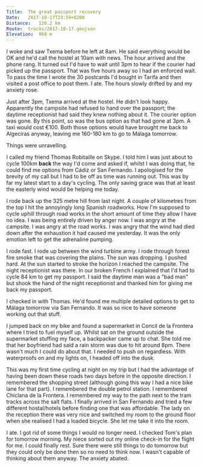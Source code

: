```yaml
---
Title:	The great passport recovery
Date:	2017-10-17T23:59+0200
Distance:	120.2 km
Route:	tracks/2017-10-17.geojson
Elevation:	960 m
---
```


I woke and saw Txema before he left at 8am. He said everything would be OK and he'd call the hostel at 10am with news. The hour arrived and the phone rang. It turned out I'd have to wait until 3pm to hear if the courier had picked up the passport. That was five hours away so I had an enforced wait. To pass the time I wrote the 30 postcards I'd bought in Tarifa and then visited a post office to post them. I ate. The hours slowly drifted by and my anxiety rose.

Just after 3pm, Txema arrived at the hostel. He didn't look happy. Apparently the campsite had refused to hand over the passport; the daytime receptionist had said they knew nothing about it. The courier option was gone. By this point, so was the bus option as that had gone at 3pm. A taxi would cost &euro;100. Both those options would have brought me back to Algeciras anyway, leaving me 160-180 km to go to M&aacute;laga tomorrow.

Things were unravelling.

I called my friend Thomas Robitaille on Skype. I told him I was just about to cycle 100km __back__ the way I'd come and asked if, whilst I was doing that, he could find me options from C&aacute;diz or San Fernando. I apologised for the brevity of my call but I had to be off as time was running out. This was by far my latest start to a day's cycling. The only saving grace was that at least the easterly wind would be helping me today. 

I rode back up the 325 metre hill from last night. A couple of kilometres from the top I hit the annoyingly long Spanish roadworks. How I'm supposed to cycle uphill through road works in the short amount of time they allow I have no idea. I was being entirely driven by anger now. I was angry at the campsite. I was angry at the road works. I was angry that the wind had died down after the exhaustion it had caused me yesterday. It was the only emotion left to get the adrenaline pumping. 

I rode fast. I rode up between the wind turbine army. I rode through forest fire smoke that was covering the plains. The sun was dropping. I pushed hard. At the sun started to stroke the horizon I reached the campsite. The night receptionist was there. In our broken French I explained that I'd had to cycle 84 km to get my passport. I said the daytime man was a "bad man" but shook the hand of the night receptionist and thanked him for giving me back my passport.

I checked in with Thomas. He'd found me multiple detailed options to get to M&aacute;laga tomorrow via San Fernando. It was so nice to have someone working out that stuff.

I jumped back on my bike and found a supermarket in Concil de la Frontera where I tried to fuel myself up. Whilst sat on the ground outside the supermarket stuffing my face, a backpacker came up to chat. She told me that her boyfriend had said a rain storm was due to hit around 8pm. There wasn't much I could do about that. I needed to push on regardless. With waterproofs on and my lights on, I headed off into the dusk.

This was my first time cycling at night on my trip but I had the advantage of having been down these roads two days before in the opposite direction. I remembered the shopping street (although going this way I had a nice bike lane for that part). I remembered the double petrol station. I remembered Chiclana de la Frontera. I remembered my way to the path next to the tram tracks across the salt flats. I finally arrived in San Fernando and tried a few different hostal/hotels before finding one that was affordable. The lady on the reception there was very nice and switched my room to the ground floor when she realised I had a loaded bicycle. She let me take it into the room. 

I ate. I got rid of some things I would no longer need. I checked Tom's plan for tomorrow morning. My niece sorted out my online check-in for the flight for me. I could finally rest. Sure there were still things to do tomorrow but they could only be done then so no need to think now. I wasn't capable of thinking about them anyway. The anxiety abated.

